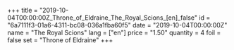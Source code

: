 +++
title = "2019-10-04T00:00:00Z_Throne_of_Eldraine_The_Royal_Scions_[en]_false"
id = "6a7111f3-01a6-4311-bc08-036a1fba60f5"
date = "2019-10-04T00:00:00Z"
name = "The Royal Scions"
lang = ["en"]
price = "1.50"
quantity = 4
foil = false
set = "Throne of Eldraine"
+++
